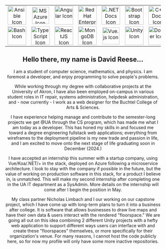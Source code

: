<div align="center"> <link rel="stylesheet" href="https://cdn.jsdelivr.net/gh/devicons/devicon@v2.15.1/devicon.min.css"> <table align="center"> <tr> <td align="center" width="100"> <a href="https://www.ansible.com/" title="Ansible"> <img src="https://cdn.jsdelivr.net/gh/devicons/devicon/icons/ansible/ansible-original.svg" width="60" height="60" alt="Ansible Icon"/> </a> </td> <td align="center" width="100"> <a href="https://azure.microsoft.com/en-us/" title="MS Azure"> <img src="https://cdn.jsdelivr.net/gh/devicons/devicon/icons/azure/azure-original.svg" width="55" height="55" alt="MS Azure Icon"/> </a> </td> <td align="center" width="100"> <a href="https://angular.io/" title="Angular"> <img src="https://cdn.jsdelivr.net/gh/devicons/devicon/icons/angularjs/angularjs-original.svg" width="60" height="60" alt="Angular Icon"/> </a> </td> <td align="center" width="100"> <a href="https://www.redhat.com/en/technologies/linux-platforms/enterprise-linux" title="Red Hat Enterprise Linux"> <img src="https://cdn.jsdelivr.net/gh/devicons/devicon/icons/redhat/redhat-original.svg" width="60" height="60" alt="Red Hat Enterprise Linux Icon"/> </a> </td> <td align="center" width="100"> <a href="https://learn.microsoft.com/en-us/dotnet/core/introduction" title=".NET Docs"> <img src="https://cdn.jsdelivr.net/gh/devicons/devicon/icons/dotnetcore/dotnetcore-original.svg" width="60" height="60" alt=".NET Docs Icon"/> </a> </td> <td align="center" width="100"> <a href="https://getbootstrap.com/docs/4.0/getting-started/introduction/" title="Bootstrap"> <img src="https://cdn.jsdelivr.net/gh/devicons/devicon@latest/icons/bootstrap/bootstrap-original.svg" width="60" height="60" alt="Bootstrap Icon"/> </a> </td> <td align="center" width="100"> <a href="https://en.cppreference.com/w/" title="C++ Docs"> <img src="https://cdn.jsdelivr.net/gh/devicons/devicon/icons/cplusplus/cplusplus-original.svg" width="60" height="60" alt="C++ Docs Icon"/> </a> </td> </tr> <tr> <td align="center" width="100"> <a href="https://www.gnu.org/software/bash/manual/html_node/index.html" title="Bash"> <img src="https://cdn.jsdelivr.net/gh/devicons/devicon/icons/bash/bash-original.svg" width="60" height="60" alt="Bash Icon"/> </a> </td> <td align="center" width="100"> <a href="https://www.typescriptlang.org/" title="TypeScript"> <img src="https://cdn.jsdelivr.net/gh/devicons/devicon/icons/typescript/typescript-original.svg" width="60" height="60" alt="TypeScript Icon"/> </a> </td> <td align="center" width="100"> <a href="https://react.dev/" title="ReactJS"> <img src="https://cdn.jsdelivr.net/gh/devicons/devicon/icons/react/react-original.svg" width="60" height="60" alt="ReactJS Icon"/> </a> </td> <td align="center" width="100"> <a href="https://www.mongodb.com/" title="MongoDB"> <img src="https://cdn.jsdelivr.net/gh/devicons/devicon/icons/mongodb/mongodb-original.svg" width="60" height="60" alt="MongoDB Icon"/> </a> </td> <td align="center" width="100"> <a href="https://vuejs.org/guide/essentials/application" title="Vue.js"> <img src="https://cdn.jsdelivr.net/gh/devicons/devicon@latest/icons/vuejs/vuejs-original.svg" width="55" height="55" alt="Vue.js Icon"/> </a> </td> <td align="center" width="100"> <a href="https://unity.com/" title="Unity"> <img src="https://cdn.jsdelivr.net/gh/devicons/devicon/icons/unity/unity-original.svg" width="60" height="60" alt="Unity Icon"/> </a> </td> <td align="center" width="100"> <a href="https://www.docker.com/" title="Docker"> <img src="https://cdn.jsdelivr.net/gh/devicons/devicon/icons/docker/docker-original.svg" width="60" height="60" alt="Docker Icon"/> </a> </td> </tr> </table> </div> <div align="center"> <h2>Hello there, my name is David Reese...</h2> <p>I am a student of computer science, mathematics, and physics. I am foremost a developer, and enjoy programming to solve people's problems. </p> <p>While working through my degree with collaborative projects at the University of Akron, I have also been employed on-campus in various student roles in IT repair, systems administration, helpdesk administration, and - now currently - I work as a web designer for the Buchtel College of Arts & Sciences.</p> <p>I have experience helping manage and contribute to the semester-long projects we get @UA through the CS program, which has made me what I am today as a developer. This has honed my skills in and focused me toward a degree engineering fullstack web applications; everything from wireframes to the deployment pipeline is my new trade and passion in life, and I am excited to move onto the next stage of life graduating soon in December (2024.)</p> <p>I have accepted an internship this summer with a startup company, using Vue/Koa/.NET/+ in the stack, deployed on Azure following a microservice architecture. I look to stay with the company if possible in the future, but the value of working on production software in this stack, for a product I believe in, is unmatched. This will make my second internship after completing one in the UA IT department as a SysAdmin. More details on the internship will come after I begin the position in May.</p> <p>My class partner Nicholas Limbach and I our working on our capstone project, which I have come up with long-term plans to turn it into a business after college. It is software that allows businesses to draw live maps and have their own data & users interact with the rendered "floorspace." We are going all out on this idea combining 2 different Unity projects with a hefty web application to support different ways users can interface with and create these "floorspaces" themselves, or more specifically for their organization's venue. For many reasons, I cannot host the code publicly here, so for now my profile will only have some more inactive repositories. </p> </div>
